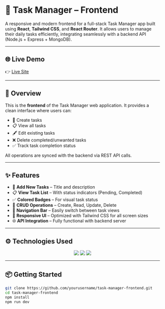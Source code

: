 # 📝 Task Manager – Frontend

A responsive and modern frontend for a full-stack Task Manager app built using **React**, **Tailwind CSS**, and **React Router**. It allows users to manage their daily tasks efficiently, integrating seamlessly with a backend API (Node.js + Express + MongoDB).

---

## 🌐 Live Demo

👉 [Live Site](https://task-manager-seven-black.vercel.app/)

---

## 📌 Overview

This is the **frontend** of the Task Manager web application. It provides a clean interface where users can:

- 🧾 Create tasks
- 📋 View all tasks
- 🖋️ Edit existing tasks
- ❌ Delete completed/unwanted tasks
- ✅ Track task completion status

All operations are synced with the backend via REST API calls.

---

## ✨ Features

- 🧾 **Add New Tasks** – Title and description
- 📋 **View Task List** – With status indicators (Pending, Completed)
- ✅ **Colored Badges** – For visual task status
- 🔄 **CRUD Operations** – Create, Read, Update, Delete
- 🧭 **Navigation Bar** – Easily switch between task views
- 🎯 **Responsive UI** – Optimized with Tailwind CSS for all screen sizes
- 🌐 **API Integration** – Fully functional with backend server

---

## ⚙️ Technologies Used

<div align="center">
  <img src="https://skillicons.dev/icons?i=react,tailwind,vite,js" />
  <img src="https://img.shields.io/badge/React%20Router-CA4245?style=for-the-badge&logo=reactrouter&logoColor=white" />
  <img src="https://img.shields.io/badge/REST%20API-2C8EBB?style=for-the-badge&logo=fastapi&logoColor=white" />
</div>

---

## 📦 Getting Started

```bash
git clone https://github.com/yourusername/task-manager-frontend.git
cd task-manager-frontend
npm install
npm run dev

